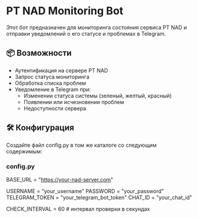 # PT NAD Monitoring Bot

Этот бот предназначен для мониторинга состояния сервиса PT NAD и отправки уведомлений о его статусе и проблемах в Telegram.

## 📦 Возможности

- Аутентификация на сервере PT NAD
- Запрос статуса мониторинга
- Обработка списка проблем
- Уведомление в Telegram при:
  - Изменении статуса системы (зеленый, желтый, красный)
  - Появлении или исчезновении проблем
  - Недоступности сервера

## 🛠 Конфигурация

Создайте файл config.py в том же каталоге со следующим содержимым:
### config.py

BASE_URL = "https://your-nad-server.com" 

USERNAME = "your_username"
PASSWORD = "your_password"
TELEGRAM_TOKEN = "your_telegram_bot_token"
CHAT_ID = "your_chat_id"

CHECK_INTERVAL = 60  # интервал проверки в секундах
